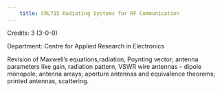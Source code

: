 ```yaml
---
    title: CRL715 Radiating Systems for RF Communication
---
```

Credits: 3 (3-0-0)

Department: Centre for Applied Research in Electronics

Revision of Maxwell’s equations,radiation, Poynting vector; antenna parameters like gain, radiation pattern, VSWR wire antennas – dipole monopole; antenna arrays; aperture antennas and equivalence theorems; printed antennas, scattering.